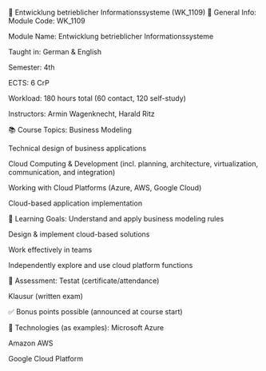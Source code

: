 📘 Entwicklung betrieblicher Informationssysteme (WK_1109)
📌 General Info:
Module Code: WK_1109

Module Name: Entwicklung betrieblicher Informationssysteme

Taught in: German & English

Semester: 4th

ECTS: 6 CrP

Workload: 180 hours total (60 contact, 120 self-study)

Instructors: Armin Wagenknecht, Harald Ritz

📚 Course Topics:
Business Modeling

Technical design of business applications

Cloud Computing & Development (incl. planning, architecture, virtualization, communication, and integration)

Working with Cloud Platforms (Azure, AWS, Google Cloud)

Cloud-based application implementation

🎯 Learning Goals:
Understand and apply business modeling rules

Design & implement cloud-based solutions

Work effectively in teams

Independently explore and use cloud platform functions

📝 Assessment:
Testat (certificate/attendance)

Klausur (written exam)

✅ Bonus points possible (announced at course start)

🔧 Technologies (as examples):
Microsoft Azure

Amazon AWS

Google Cloud Platform
